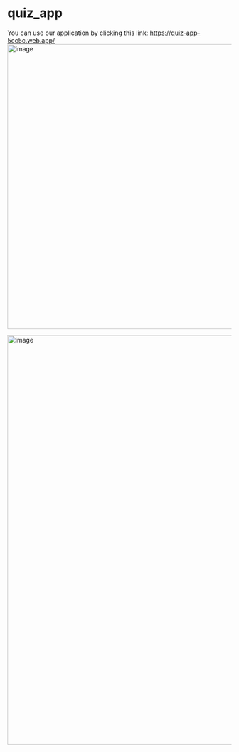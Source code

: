 # quiz_app

You can use our application by clicking this link: https://quiz-app-5cc5c.web.app/
<img width="1909" height="640" alt="image" src="https://github.com/user-attachments/assets/3e007da4-2430-4d9a-aab6-14b616e3315c" />

<img width="1915" height="920" alt="image" src="https://github.com/user-attachments/assets/2076d177-edf3-419b-afb7-4ddc6bc9db2a" />
